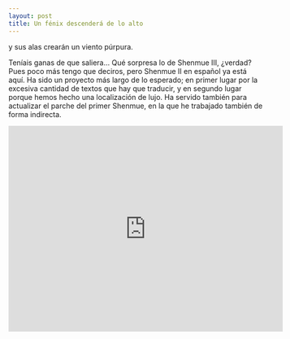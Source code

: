 ```yaml
---
layout: post
title: Un fénix descenderá de lo alto
---
```

y sus alas crearán un viento púrpura.

Teníais ganas de que saliera… Qué sorpresa lo de Shenmue III, ¿verdad? Pues poco más tengo que deciros, pero Shenmue II en español ya está aquí. Ha sido un proyecto más largo de lo esperado; en primer lugar por la excesiva cantidad de textos que hay que traducir, y en segundo lugar porque hemos hecho una localización de lujo. Ha servido también para actualizar el parche del primer Shenmue, en la que he trabajado también de forma indirecta.
<iframe id="youtube_iframe" src="https://www.youtube.com/embed/3CKiS8fvgzw?feature=oembed&amp;enablejsapi=1&amp;origin=https://safe.txmblr.com&amp;wmode=opaque" frameborder="0" height="405" width="540"></iframe>